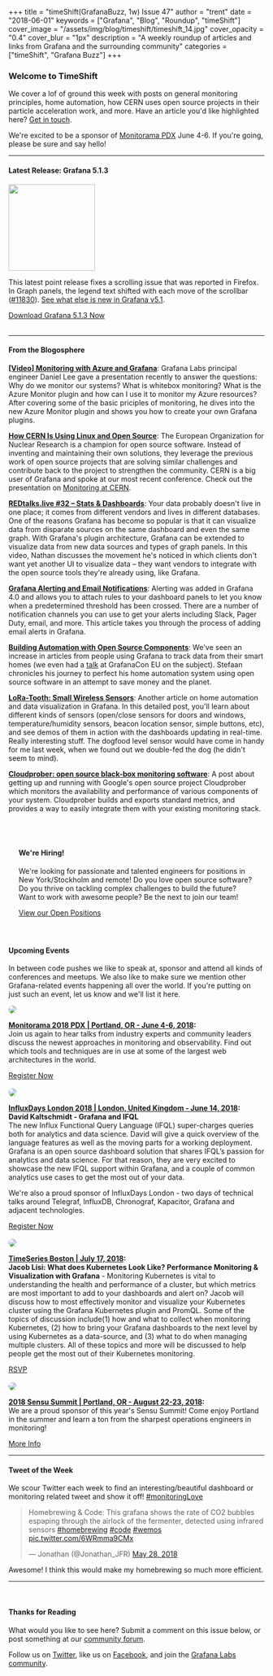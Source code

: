 +++
title = "timeShift(GrafanaBuzz, 1w) Issue 47"
author = "trent"
date = "2018-06-01"
keywords = ["Grafana", "Blog", "Roundup", "timeShift"]
cover_image = "/assets/img/blog/timeshift/timeshift_14.jpg"
cover_opacity = "0.4"
cover_blur = "1px"
description = "A weekly roundup of articles and links from Grafana and the surrounding community"
categories = ["timeShift", "Grafana Buzz"]
+++

### Welcome to TimeShift
We cover a lof of ground this week with posts on general monitoring principles, home automation, how CERN uses open source projects in their particle acceleration work, and more. Have an article you'd like highlighted here? [Get in touch](mailto:hello@grafana.com).

We're excited to be a sponsor of [Monitorama PDX](http://monitorama.com) June 4-6. If you're going, please be sure and say hello!
<br />
<hr />

#### Latest Release: Grafana 5.1.3
<div class="row row--no-gutters">
	<div class="col col--sm-3">
		<img src="/assets/img/blog/timeshift/grafana_release_icon.png" width="170" />
	</div>
	<div class="col col--sm-9">
		<p>This latest point release fixes a scrolling issue that was reported in Firefox. In Graph panels, the legend text shifted with each move of the scrollbar (<a href="https://github.com/grafana/grafana/issues/11830" target="_blank">#11830</a>). <a href="http://docs.grafana.org/guides/whats-new-in-v5-1/?utm_source=blog&utm_campaign=timeshift_47" target="_blank">See what else is new in Grafana v5.1</a>. 
		</p>
		<a href="https://grafana.com/grafana/download?utm_source=blog&utm_campaign=timeshift_47" target="_blank" class="btn btn--primary">Download Grafana 5.1.3 Now</a>
	</div>
</div>


<br />
<hr />

#### From the Blogosphere
[**[Video] Monitoring with Azure and Grafana**](https://grafana.com/blog/2018/05/31/monitoring-with-azure-and-grafana/?utm_source=blog&utm_campaign=timeshift_47): Grafana Labs principal engineer Daniel Lee gave a presentation recently to answer the questions: Why do we monitor our systems? What is whitebox monitoring? What is the Azure Monitor plugin and how can I use it to monitor my Azure resources? After covering some of the basic priciples of monitoring, he dives into the new Azure Monitor plugin and shows you how to create your own Grafana plugins.

[**How CERN Is Using Linux and Open Source**](https://www.linux.com/blog/2018/5/how-cern-using-linux-open-source): The European Organization for Nuclear Research is a champion for open source software. Instead of inventing and maintaining their own solutions, they leverage the previous work of open source projects that are solving similar challenges and contribute back to the project to strengthen the community. CERN is a big user of Grafana and spoke at our most recent conference. Check out the presentation on [Monitoring at CERN](https://www.youtube.com/watch?v=ksjDBjApl6Q).

[**REDtalks.live #32 – Stats & Dashboards**](https://redtalks.live/2018/05/25/redtalks-live-32-stats-dashboards/): Your data probably doesn't live in one place; it comes from different vendors and lives in different databases. One of the reasons Grafana has become so popular is that it can visualize data from disparate sources on the same dashboard and even the same graph. With Grafana's plugin architecture, Grafana can be extended to visualize data from new data sources and types of graph panels. In this video, Nathan discusses the movement he's noticed in which clients don't want yet another UI to visualize data – they want vendors to integrate with the open source tools they're already using, like Grafana.

[**Grafana Alerting and Email Notifications**](https://dzone.com/articles/grafana-alerting-and-email-notifications): Alerting was added in Grafana 4.0 and allows you to attach rules to your dashboard panels to let you know when a predetermined threshold has been crossed. There are a number of notification channels you can use to get your alerts including Slack, Pager Duty, email, and more. This article takes you through the process of adding email alerts in Grafana.

[**Building Automation with Open Source Components**](https://www.hackster.io/stefaanv/building-automation-with-open-source-components-327b68): We've seen an increase in articles from people using Grafana to track data from their smart homes (we even had a [talk](https://www.youtube.com/watch?v=wtna51BLYMc) at GrafanaCon EU on the subject). Stefaan chronicles his journey to perfect his home automation system using open source software in an attempt to save money and the planet.

[**LoRa-Tooth: Small Wireless Sensors**](http://www.instructables.com/id/LoRa-Tooth-Small-Wireless-Sensors/): Another article on home automation and data visualization in Grafana. In this detailed post, you'll learn about different kinds of sensors (open/close sensors for doors and windows, temperature/humidity sensors, beacon location sensor, simple buttons, etc), and see demos of them in action with the dashboards updating in real-time. Really interesting stuff. The dogfood level sensor would have come in handy for me last week, when we found out we double-fed the dog (he didn't seem to mind).

[**Cloudprober: open source black-box monitoring software**](https://opensource.googleblog.com/2018/03/cloudprober-open-source-black-box.html): A post about getting up and running with Google's open source project Cloudprober which monitors the availability and performance of various components of your system. Cloudprober builds and exports standard metrics, and provides a way to easily integrate them with your existing monitoring stack.

<br />

<div style=" padding: 20px; background: url(/assets/img/blog/timeshift/polygon_texture_black.jpg); background-size: cover; border-radius: 4px;">
	<h4>We're Hiring!</h4>
	<p>We're looking for passionate and talented engineers for positions in New York/Stockholm and remote! Do you love open source software? Do you thrive on tackling complex challenges to build the future? Want to work with awesome people? Be the next to join our team!
	</p>
	<a class="btn btn-outline" href="https://grafana.com/about/hiring?utm_source=blog&utm_campaign=timeshift_47" target="_blank">View our Open Positions</a>
</div>

<br />

#### Upcoming Events
In between code pushes we like to speak at, sponsor and attend all kinds of conferences and meetups. We also like to make sure we mention other Grafana-related events happening all over the world. If you're putting on just such an event, let us know and we'll list it here.

<div class="blog-plugin">
	<div class="row row--md-gutters">
		<div class="col col--md-3">
			<img style="border-radius: 50%;" class="large" src="/assets/img/blog/timeshift/monitorama_18.png" />
		</div>
		<div class="col col--md-8 col--sm-offset-1">
			<p>
				<strong><a href="http://monitorama.com/" target="_blank">Monitorama 2018 PDX | Portland, OR - June 4-6, 2018</a>:</strong> <br />
				Join us again to hear talks from industry experts and community leaders discuss the newest approaches in monitoring and observability. Find out which tools and techniques are in use at some of the largest web architectures in the world.
			</p>
			<a href="http://monitorama.com/" target="_blank" class="btn btn--outline">Register Now</a>
		</div>
	</div>
	<br/>
	<div class="row row--md-gutters">
		<div class="col col--md-3">
			<img style="border-radius: 50%;" class="large" src="/assets/img/blog/timeshift/influxdays.png" />
		</div>
		<div class="col col--md-8 col--sm-offset-1">
			<p>
				<strong><a href="https://influxdays.com/" target="_blank">InfluxDays London 2018 | London, United Kingdom - June 14, 2018</a>:</strong>
				<br />
				<strong>David Kaltschmidt - Grafana and IFQL</strong><br />The new Influx Functional Query Language (IFQL) super-charges queries both for analytics and data science. David will give a quick overview of the language features as well as the moving parts for a working deployment. Grafana is an open source dashboard solution that shares IFQL’s passion for analytics and data science. For that reason, they are very excited to showcase the new IFQL support within Grafana, and a couple of common analytics use cases to get the most out of your data.
			</p>
			<p>
				We're also a proud sponsor of InfluxDays London -  two days of technical talks around Telegraf, InfluxDB, Chronograf, Kapacitor, Grafana and adjacent technologies.
			</p>
			<a href="https://influxdays.com/" target="_blank" class="btn btn--outline">Register Now</a>
		</div>
	</div>
	<br />
	<div class="row row--md-gutters">
		<div class="col col--md-3">
			<img style="border-radius: 50%;" class="large" src="/assets/img/blog/timeshift/meetup.jpg" />
		</div>
		<div class="col col--md-8 col--sm-offset-1">
			<p>
				<strong><a href="https://www.meetup.com/Time-Series-Boston/events/249366642/" target="_blank">TimeSeries Boston | July 17, 2018</a>:</strong>
				<br />
				<strong>Jacob Lisi: What does Kubernetes Look Like? Performance Monitoring & Visualization with Grafana</strong> - Monitoring Kubernetes is vital to understanding the health and performance of a cluster, but which metrics are most important to add to your dashboards and alert on? Jacob will discuss how to most effectively monitor and visualize your Kubernetes cluster using the Grafana Kubernetes plugin and PromQL. Some of the topics of discussion include(1) how and what to collect when monitoring Kubernetes, (2) how to bring your Grafana dashboards to the next level by using Kubernetes as a data-source, and (3) what to do when managing multiple clusters. All of these topics and more will be discussed to help people get the most out of their Kubernetes monitoring.
			</p>
			<a href="https://www.meetup.com/Time-Series-Boston/events/249366642/" target="_blank" class="btn btn--outline">RSVP</a>
		</div>
	</div>
	<br />
	<div class="row row--md-gutters">
		<div class="col col--md-3">
			<img style="border-radius: 50%;" class="large" src="/assets/img/blog/timeshift/sensu_summit.jpg" />
		</div>
		<div class="col col--md-8 col--sm-offset-1">
			<p>
				<strong><a href="https://sensu.io/summit" target="_blank">2018 Sensu Summit | Portland, OR - August 22-23, 2018</a>:</strong>
				<br />
				We are a proud sponsor of this year's Sensu Summit! Come enjoy Portland in the summer and learn a ton from the sharpest operations engineers in monitoring!
			</p>
			<a href="https://sensu.io/summit" target="_blank" class="btn btn--outline">More Info</a>
		</div>
	</div>
</div>
<hr />

<div>
	<div class="row row--no-gutters">
		<div class="col col--sm-12">
			<h4>Tweet of the Week</h4>
			We scour Twitter each week to find an interesting/beautiful dashboard or monitoring related tweet and show it off! <a href="https://twitter.com/hashtag/monitoringlove?src=hash" target="_blank">#monitoringLove</a>
			<blockquote class="twitter-tweet" data-lang="en"><p lang="en" dir="ltr">Homebrewing &amp; Code: This grafana shows the rate of CO2 bubbles espaping through the airlock of the fermenter, detected using infrared sensors  <a href="https://twitter.com/hashtag/homebrewing?src=hash&amp;ref_src=twsrc%5Etfw">#homebrewing</a> <a href="https://twitter.com/hashtag/code?src=hash&amp;ref_src=twsrc%5Etfw">#code</a> <a href="https://twitter.com/hashtag/wemos?src=hash&amp;ref_src=twsrc%5Etfw">#wemos</a> <a href="https://t.co/6WRmma9CMx">pic.twitter.com/6WRmma9CMx</a></p>&mdash; Jonathan (@Jonathan_JFR) <a href="https://twitter.com/Jonathan_JFR/status/1000997742699741185?ref_src=twsrc%5Etfw">May 28, 2018</a></blockquote>
			<script async src="https://platform.twitter.com/widgets.js" charset="utf-8"></script>
			<p>Awesome! I think this would make my homebrewing so much more efficient.</p>
		</div>
	</div>
</div>

<hr />
<br />

#### Thanks for Reading
What would you like to see here? Submit a comment on this issue below, or post something at our [community forum](http://community.grafana.com?utm_source=blog&utm_campaign=timeshift_47).

Follow us on [Twitter](http://twitter.com/grafana), like us on [Facebook](http://facebook.com/grafana), and join the [Grafana Labs community](http://grafana.com/signup?utm_source=blog&utm_campaign=timeshift_47).

